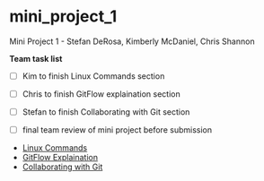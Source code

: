 # mini_project_1
Mini Project 1 - Stefan DeRosa, Kimberly McDaniel, Chris Shannon

**Team task list**
- [ ] Kim to finish Linux Commands section
- [ ] Chris to finish GitFlow explaination section
- [ ] Stefan to finish Collaborating with Git section
- [ ] final team review of mini project before submission


* [Linux Commands](/Vi.md)
* [GitFlow Explaination](/gitFlow.md)
* [Collaborating with Git](/gitCollab.md)
